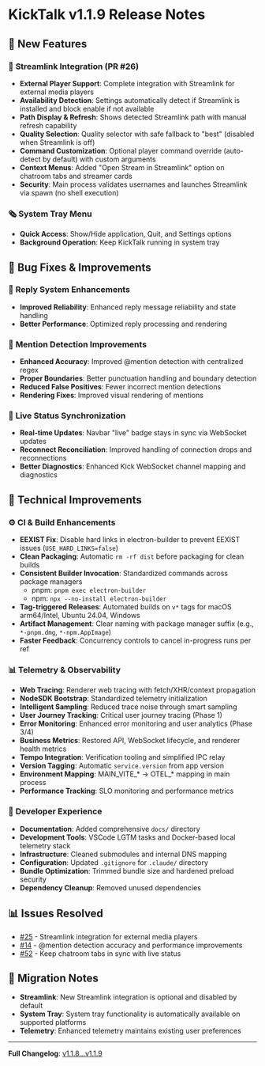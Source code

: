 # KickTalk v1.1.9 Release Notes

## 🚀 New Features

### 🔗 **Streamlink Integration** (PR #26)
- **External Player Support**: Complete integration with Streamlink for external media players
- **Availability Detection**: Settings automatically detect if Streamlink is installed and block enable if not available
- **Path Display & Refresh**: Shows detected Streamlink path with manual refresh capability
- **Quality Selection**: Quality selector with safe fallback to "best" (disabled when Streamlink is off)
- **Command Customization**: Optional player command override (auto-detect by default) with custom arguments
- **Context Menus**: Added "Open Stream in Streamlink" option on chatroom tabs and streamer cards
- **Security**: Main process validates usernames and launches Streamlink via spawn (no shell execution)

### 🗞️ **System Tray Menu**
- **Quick Access**: Show/Hide application, Quit, and Settings options
- **Background Operation**: Keep KickTalk running in system tray

## 🐛 Bug Fixes & Improvements

### 💬 **Reply System Enhancements**
- **Improved Reliability**: Enhanced reply message reliability and state handling
- **Better Performance**: Optimized reply processing and rendering

### 📝 **Mention Detection Improvements**
- **Enhanced Accuracy**: Improved @mention detection with centralized regex
- **Proper Boundaries**: Better punctuation handling and boundary detection
- **Reduced False Positives**: Fewer incorrect mention detections
- **Rendering Fixes**: Improved visual rendering of mentions

### 🔴 **Live Status Synchronization**
- **Real-time Updates**: Navbar "live" badge stays in sync via WebSocket updates
- **Reconnect Reconciliation**: Improved handling of connection drops and reconnections
- **Better Diagnostics**: Enhanced Kick WebSocket channel mapping and diagnostics

## 🔧 Technical Improvements

### ⚙️ **CI & Build Enhancements**
- **EEXIST Fix**: Disable hard links in electron-builder to prevent EEXIST issues (`USE_HARD_LINKS=false`)
- **Clean Packaging**: Automatic `rm -rf dist` before packaging for clean builds
- **Consistent Builder Invocation**: Standardized commands across package managers
  - pnpm: `pnpm exec electron-builder`
  - npm: `npx --no-install electron-builder`
- **Tag-triggered Releases**: Automated builds on `v*` tags for macOS arm64/Intel, Ubuntu 24.04, Windows
- **Artifact Management**: Clear naming with package manager suffix (e.g., `*-pnpm.dmg`, `*-npm.AppImage`)
- **Faster Feedback**: Concurrency controls to cancel in-progress runs per ref

### 📊 **Telemetry & Observability**
- **Web Tracing**: Renderer web tracing with fetch/XHR/context propagation
- **NodeSDK Bootstrap**: Standardized telemetry initialization
- **Intelligent Sampling**: Reduced trace noise through smart sampling
- **User Journey Tracking**: Critical user journey tracing (Phase 1)
- **Error Monitoring**: Enhanced error monitoring and user analytics (Phase 3/4)
- **Business Metrics**: Restored API, WebSocket lifecycle, and renderer health metrics
- **Tempo Integration**: Verification tooling and simplified IPC relay
- **Version Tagging**: Automatic `service.version` from app version
- **Environment Mapping**: MAIN_VITE_* → OTEL_* mapping in main process
- **Performance Tracking**: SLO monitoring and performance metrics

### 🧰 **Developer Experience**
- **Documentation**: Added comprehensive `docs/` directory
- **Development Tools**: VSCode LGTM tasks and Docker-based local telemetry stack
- **Infrastructure**: Cleaned submodules and internal DNS mapping
- **Configuration**: Updated `.gitignore` for `.claude/` directory
- **Bundle Optimization**: Trimmed bundle size and hardened preload security
- **Dependency Cleanup**: Removed unused dependencies

## 📊 Issues Resolved

- [#25](https://github.com/BP602/KickTalk/issues/25) - Streamlink integration for external media players
- [#14](https://github.com/BP602/KickTalk/issues/14) - @mention detection accuracy and performance improvements  
- [#52](https://github.com/KickTalkOrg/KickTalk/issues/52) - Keep chatroom tabs in sync with live status

## 🔄 Migration Notes

- **Streamlink**: New Streamlink integration is optional and disabled by default
- **System Tray**: System tray functionality is automatically available on supported platforms
- **Telemetry**: Enhanced telemetry maintains existing user preferences

---
**Full Changelog**: [v1.1.8...v1.1.9](https://github.com/BP602/KickTalk/compare/v1.1.8...v1.1.9)
